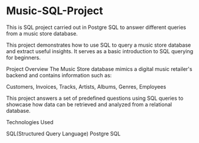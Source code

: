 # Music-SQL-Project
This is SQL project carried out in Postgre SQL to answer different queries from a music store database.

This project demonstrates how to use SQL to query a music store database and extract useful insights. It serves as a basic introduction to SQL querying for beginners.

Project Overview
The Music Store database mimics a digital music retailer's backend and contains information such as:

Customers, Invoices, Tracks, Artists, Albums, Genres, Employees

This project answers a set of predefined questions using SQL queries to showcase how data can be retrieved and analyzed from a relational database.

Technologies Used

SQL(Structured Query Language)
Postgre SQL
